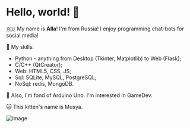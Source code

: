 # Hello, world! :palm_tree: 

:ru: My name is **Alla**! I'm from Russia! I enjoy programming chat-bots for social media!

:book: My skills:
- Python - anything from Desktop (Tkinter, Matplotlib) to Web (Flask);
- C/C++ (QtCreator);
- Web: HTML5, CSS, JS;
- Sql: SQLite, MySQL, PostgreSQL;
- NoSql: redis, MongoDB.

:space_invader: Also, I'm fond of Arduino Uno. I'm interested in GameDev.

:cat: This kitten's name is Musya. 

![Image](https://media.tenor.com/images/e40525a77affb845ce40243e7189a9f2/tenor.gif)
